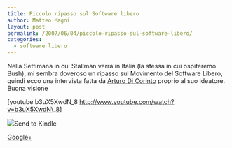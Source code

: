 ```yaml
---
title: Piccolo ripasso sul Software libero
author: Matteo Magni
layout: post
permalink: /2007/06/04/piccolo-ripasso-sul-software-libero/
categories:
  - software libero
---
```

Nella Settimana in cui Stallman verrà in Italia (la stessa in cui ospiteremo Bush), mi sembra doveroso un ripasso sul Movimento del Software Libero, quindi ecco una intervista fatta da [Arturo Di Corinto][1] proprio al suo ideatore.  
Buona visione

[youtube b3uX5XwdN\_8 http://www.youtube.com/watch?v=b3uX5XwdN\_8] 

<div class='kindleWidget kindleLight' >
  <img src="http://magni.me/wp-content/plugins/send-to-kindle/media/white-15.png" /><span>Send to Kindle</span>
</div>

<a rel="author" href="https://plus.google.com/111433366670841346629?rel=author"  >Google+</a>

 [1]: http://www.dicorinto.it/info/